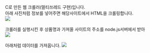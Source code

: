 C로 만든 웹 크롤러(멀티쓰레드 구현)입니다.</br>
아래 사진처럼 정보를 넣어주면 해당사이트에서 HTML을 크롤링합니다.</br>
<img src="https://user-images.githubusercontent.com/53197506/87876769-4d67e580-ca15-11ea-9c21-8d44ba3afa86.PNG"/>
</br>
</br>
크롤러를 실행시킨 후 상품명과 가져올 사이트의 주소를 node.js서버에서 받아</br>
<img src="https://user-images.githubusercontent.com/53197506/87876950-4c838380-ca16-11ea-8e53-d7188d54ef48.PNG"/>
</br>
</br>
아래처럼 데이터를 가져옵니다.
<img src="https://user-images.githubusercontent.com/53197506/87876772-4e991280-ca15-11ea-8387-bf86620aa1e4.PNG"/>
</br>
